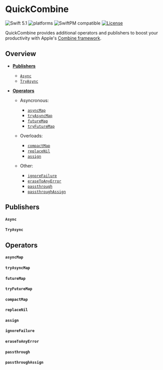 # QuickCombine

![Swift 5.1](https://img.shields.io/badge/Swift-5.1-orange.svg) ![platforms](https://img.shields.io/badge/platforms-iOS%20%7C%20macOS%20%7C%20tvOS%20%7C%20watchOS-lightgrey.svg) ![SwiftPM compatible](https://img.shields.io/badge/SwiftPM-compatible-brightgreen.svg)  [![License](http://img.shields.io/:license-MIT-blue.svg)](http://doge.mit-license.org)

QuickCombine provides additional operators and publishers to boost your productivity with Apple's [Combine framework](https://developer.apple.com/documentation/combine).

## Overview

- **[Publishers](#publishers)**
  - [`Async`](#async)
  - [`TryAsync`](#tryasync)
  
- **[Operators](#operators)**
  - Asyncronous:
    - [`asyncMap`](#asyncmap)
    - [`tryAsyncMap`](#tryasyncmap)
    - [`futureMap`](#futuremap)
    - [`tryFutureMap`](#tryfuturemap)
    
  - Overloads:
    - [`compactMap`](#compactmap)
    - [`replaceNil`](#replacenil)
    - [`assign`](#assign)
    
  - Other: 
    - [`ignoreFailure`](#ignorefailure)
    - [`eraseToAnyError`](#erasetoanyerror)
    - [`passthrough`](#passthrough)
    - [`passthroughAssign`](#passthroughassign)
  
## Publishers

#### `Async`
#### `TryAsync`

## Operators

#### `asyncMap`
#### `tryAsyncMap`
#### `futureMap`
#### `tryFutureMap`

#### `compactMap`
#### `replaceNil`
#### `assign`

#### `ignoreFailure`
#### `eraseToAnyError`
#### `passthrough`
#### `passthroughAssign`

